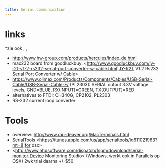 ```yaml
---
title: Serial communication
---
```


# links
*zie ook <ftdi>, <usbserial>, <ios>
* <http://www.hw-group.com/products/hercules/index_de.html>
* max232 board from goodluckbuy: <http://www.goodluckbuy.com/jy-r2t-v1-2-rs232-serial-port-converter-w-cable.html|JY-R2T V1.2 Rs232 Serial Port Converter w/ Cable>
* <https://www.olimex.com/Products/Components/Cables/USB-Serial-Cable/USB-Serial-Cable-F/> (PL2303): SERIAL output 3.3V voltage levels, GND=BLUE, RX(INPUT)=GREEN, TX(OUTPUT)=RED
* alternatives to FTDI: CH340G, CP2102, PL2303
* RS-232 current loop converter


# Tools
* overview: http://www.rau-deaver.org/MacTerminals.html
* SerialTools <https://itunes.apple.com/us/app/serialtools/id611021963?mt=8|for osx>
* <http://www.hhdsoftware.com/dispatch/fspm/download/serial-monitor|Device Monitoring Studio> (Windows, werkt ook in Parallels op OSX) 2wk trial daarna +/-$50
